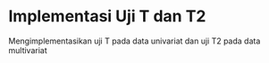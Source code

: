 # Implementasi Uji T dan T2

Mengimplementasikan uji T pada data univariat dan uji T2 pada data multivariat

